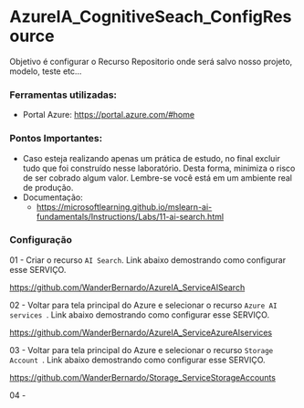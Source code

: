 # AzureIA_CognitiveSeach_ConfigResource
Objetivo é configurar o Recurso Repositorio onde será salvo nosso projeto, modelo, teste etc...


### Ferramentas utilizadas:

- Portal Azure: https://portal.azure.com/#home

### Pontos Importantes:

- Caso esteja realizando apenas um prática de estudo, no final excluir tudo que foi construído nesse laboratório. Desta forma, minimiza o risco de ser cobrado algum valor. Lembre-se você está em um ambiente real de produção.
- Documentação:
    + https://microsoftlearning.github.io/mslearn-ai-fundamentals/Instructions/Labs/11-ai-search.html

### Configuração

01 - Criar o recurso ``` AI Search ```. Link abaixo demostrando como configurar esse SERVIÇO.

https://github.com/WanderBernardo/AzureIA_ServiceAISearch

02 - Voltar para tela principal do Azure e selecionar o recurso ``` Azure AI services  ```. Link abaixo demostrando como configurar esse SERVIÇO.

https://github.com/WanderBernardo/AzureIA_ServiceAzureAIservices

03 - Voltar para tela principal do Azure e selecionar o recurso ``` Storage Account  ```. Link abaixo demostrando como configurar esse SERVIÇO.

https://github.com/WanderBernardo/Storage_ServiceStorageAccounts

04 - 
